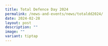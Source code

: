 ```yaml
---
title: Total Defence Day 2024
permalink: /news-and-events/news/totaldd2024/
date: 2024-02-28
layout: post
description: ""
image: ""
variant: tiptap
---
```


